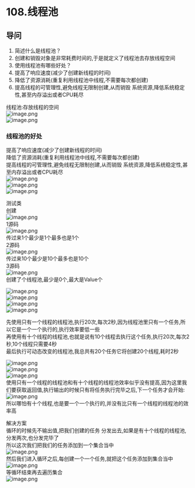 # 108.线程池

<a name="J2LBL"></a>
## 导问
1. 简述什么是线程池？
  1. 创建和销毁对象是非常耗费时间的,于是就定义了线程池去存放线程空间
2. 使用线程池有哪些好处？
  1. 提高了响应速度(减少了创建新线程的时间)
  1. 降低了资源消耗(重复利用线程池中线程,不需要每次都创建)
  1. 提高线程的可管理性,避免线程无限制创建,从而销毁 系统资源,降低系统稳定性,甚至内存溢出或者CPU耗尽

线程池:存放线程的空间<br />![image.png](https://cdn.nlark.com/yuque/0/2019/png/349894/1560327954328-f86e02fe-8e06-42f9-a75b-9f670146d0ca.png#align=left&display=inline&height=181&name=image.png&originHeight=362&originWidth=723&size=220748&status=done&width=361.5)<br />![image.png](https://cdn.nlark.com/yuque/0/2019/png/349894/1560328025035-b9dc0fee-9428-4ec4-8331-5bb1e62fda81.png#align=left&display=inline&height=161&name=image.png&originHeight=322&originWidth=720&size=195638&status=done&width=360)

<a name="WWK8C"></a>
### 线程池的好处
提高了响应速度(减少了创建新线程的时间)<br />降低了资源消耗(重复利用线程池中线程,不需要每次都创建)<br />提高线程的可管理性,避免线程无限制创建,从而销毁 系统资源,降低系统稳定性,甚至内存溢出或者CPU耗尽<br />![image.png](https://cdn.nlark.com/yuque/0/2019/png/349894/1560328135971-a4f8b546-a848-4c35-bbac-9ae55adb056d.png#align=left&display=inline&height=110&name=image.png&originHeight=220&originWidth=521&size=95369&status=done&width=260.5)<br />![image.png](https://cdn.nlark.com/yuque/0/2019/png/349894/1560328193022-bb120882-ff6f-4f7d-b03d-5320ef954240.png#align=left&display=inline&height=416&name=image.png&originHeight=831&originWidth=1496&size=781078&status=done&width=748)<br />![image.png](https://cdn.nlark.com/yuque/0/2019/png/349894/1560328203597-abea4a5d-ced5-4262-9ad7-9b9796955c33.png#align=left&display=inline&height=81&name=image.png&originHeight=162&originWidth=538&size=73323&status=done&width=269)

测试类<br />创建<br />![image.png](https://cdn.nlark.com/yuque/0/2019/png/349894/1560328284640-9e89d159-97f2-43bb-9bee-9f486d696370.png#align=left&display=inline&height=123&name=image.png&originHeight=245&originWidth=966&size=291667&status=done&width=483)<br />1源码<br />![image.png](https://cdn.nlark.com/yuque/0/2019/png/349894/1560328393040-c271fed0-0793-46e1-b393-143edf8f2bc2.png#align=left&display=inline&height=96&name=image.png&originHeight=192&originWidth=1030&size=186950&status=done&width=515)<br />传过来1个最少是1个最多也是1个<br />2源码<br />![image.png](https://cdn.nlark.com/yuque/0/2019/png/349894/1560328361375-b077ee3b-d9ab-4036-8d58-82b83a70c3ca.png#align=left&display=inline&height=85&name=image.png&originHeight=170&originWidth=1041&size=162739&status=done&width=520.5)<br />传过来10个最少是10个最多也是10个<br />3源码<br />![image.png](https://cdn.nlark.com/yuque/0/2019/png/349894/1560328303225-31f0b97b-c839-4b0d-9dd6-10f436fe7103.png#align=left&display=inline&height=161&name=image.png&originHeight=321&originWidth=1026&size=204991&status=done&width=513)<br />创建了个线程池,最少是0个,最大是Value个

![image.png](https://cdn.nlark.com/yuque/0/2019/png/349894/1560328417540-6bc06ffe-0c85-482b-849f-a06e5f852152.png#align=left&display=inline&height=19&name=image.png&originHeight=37&originWidth=461&size=31040&status=done&width=230.5)<br />![image.png](https://cdn.nlark.com/yuque/0/2019/png/349894/1560328527931-0eec915b-6a33-4782-ab22-d318235bf9d3.png#align=left&display=inline&height=255&name=image.png&originHeight=509&originWidth=784&size=267090&status=done&width=392)<br />![image.png](https://cdn.nlark.com/yuque/0/2019/png/349894/1560328561937-ad1c515a-554c-4531-9e50-80975b5c45d9.png#align=left&display=inline&height=38&name=image.png&originHeight=75&originWidth=385&size=47404&status=done&width=192.5)<br />![image.png](https://cdn.nlark.com/yuque/0/2019/png/349894/1560328572943-2268158f-be1f-468c-b591-8fb171782711.png#align=left&display=inline&height=36&name=image.png&originHeight=71&originWidth=309&size=27991&status=done&width=154.5)

先使用只有一个线程的线程池,执行20次,每次2秒,因为线程池里只有一个任务,所以它是一个一个执行的,执行效率要低一些<br />再使用有十个线程的线程池,也就是说有10个线程去执行这个任务,执行20次,每次2秒,10个线程只需要4秒<br />最后执行可动态改变的线程池,我总共有20个任务它将创建20个线程,耗时2秒

![image.png](https://cdn.nlark.com/yuque/0/2019/png/349894/1560328882952-5397ae93-1a3f-4b20-9bcb-3d1a87b4eb08.png#align=left&display=inline&height=18&name=image.png&originHeight=36&originWidth=468&size=29353&status=done&width=234)<br />![image.png](https://cdn.nlark.com/yuque/0/2019/png/349894/1560329033953-a5cea874-8fcf-40b8-81a2-103a0697e892.png#align=left&display=inline&height=243&name=image.png&originHeight=486&originWidth=853&size=252473&status=done&width=426.5)<br />![image.png](https://cdn.nlark.com/yuque/0/2019/png/349894/1560329058304-b69feced-d820-4071-922e-3690165445bc.png#align=left&display=inline&height=34&name=image.png&originHeight=67&originWidth=284&size=24474&status=done&width=142)<br />使用只有一个线程的线程池和有十个线程的线程池效率似乎没有提高,因为这里我们要获取返回值,执行输出的时候只有将任务执行完毕之后,下一个任务才会开始:![image.png](https://cdn.nlark.com/yuque/0/2019/png/349894/1560329211907-f90c6eb2-2ffd-4901-ada4-6ba6110dd1fa.png#align=left&display=inline&height=67&name=image.png&originHeight=133&originWidth=480&size=73861&status=done&width=240)<br />所以哪怕有十个线程,也是要一个一个执行的,并没有比只有一个线程的线程池的效率高

解决方案<br />循环的时候先不输出值,把我们创建的任务 分发出去,如果是有十个线程的线程池,分发两次,也分发完毕了<br />所以这次我们把我们的任务添加到一个集合当中<br />![image.png](https://cdn.nlark.com/yuque/0/2019/png/349894/1560329343676-2a1fb2bd-f7b4-4186-a718-063fef8ce6df.png#align=left&display=inline&height=121&name=image.png&originHeight=242&originWidth=760&size=257526&status=done&width=380)<br />然后我们进入循环之后,每创建一个一个任务,就把这个任务添加到集合当中<br />![image.png](https://cdn.nlark.com/yuque/0/2019/png/349894/1560329406960-50344223-7a87-44ca-b0d7-f4e331f97674.png#align=left&display=inline&height=233&name=image.png&originHeight=466&originWidth=617&size=217158&status=done&width=308.5)<br />等循环结束再去遍历集合<br />![image.png](https://cdn.nlark.com/yuque/0/2019/png/349894/1560329445482-baea91db-0020-4c21-9b44-aa1bbe2fb1a9.png#align=left&display=inline&height=93&name=image.png&originHeight=185&originWidth=602&size=109406&status=done&width=301)
